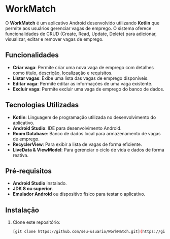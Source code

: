 # WorkMatch

O **WorkMatch** é um aplicativo Android desenvolvido utilizando **Kotlin** que permite aos usuários gerenciar vagas de emprego. O sistema oferece funcionalidades de CRUD (Create, Read, Update, Delete) para adicionar, visualizar, editar e remover vagas de emprego.

## Funcionalidades

- **Criar vaga**: Permite criar uma nova vaga de emprego com detalhes como título, descrição, localização e requisitos.
- **Listar vagas**: Exibe uma lista das vagas de emprego disponíveis.
- **Editar vaga**: Permite editar as informações de uma vaga existente.
- **Excluir vaga**: Permite excluir uma vaga de emprego do banco de dados.

## Tecnologias Utilizadas

- **Kotlin**: Linguagem de programação utilizada no desenvolvimento do aplicativo.
- **Android Studio**: IDE para desenvolvimento Android.
- **Room Database**: Banco de dados local para armazenamento de vagas de emprego.
- **RecyclerView**: Para exibir a lista de vagas de forma eficiente.
- **LiveData & ViewModel**: Para gerenciar o ciclo de vida e dados de forma reativa.

## Pré-requisitos

- **Android Studio** instalado.
- **JDK 8 ou superior**.
- **Emulador Android** ou dispositivo físico para testar o aplicativo.

## Instalação

1. Clone este repositório:
   ```bash
   [git clone https://github.com/seu-usuario/WorkMatch.git](https://github.com/Rodrigo-Cn/WorkMatch.git)
